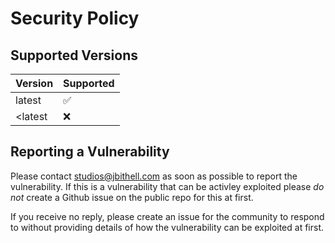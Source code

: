 # Security Policy

## Supported Versions

| Version   | Supported          |
| --------- | ------------------ |
| latest    | :white_check_mark: |
| <latest   | :x:                |


## Reporting a Vulnerability

Please contact studios@jbithell.com as soon as possible to report the vulnerability. If this is a vulnerability that can be activley exploited please *do not* create a Github issue on the public repo for this at first. 

If you receive no reply, please create an issue for the community to respond to without providing details of how the vulnerability can be exploited at first. 
